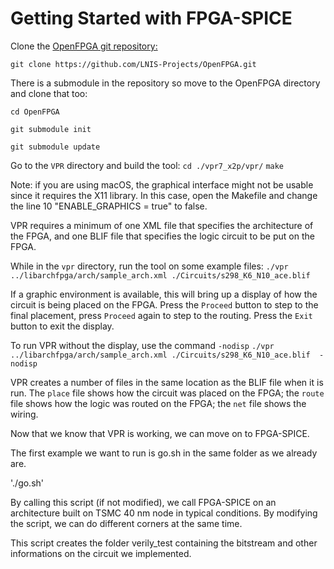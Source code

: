 # Getting Started with FPGA-SPICE
Clone the [OpenFPGA git repository:](https://github.com/LNIS-Projects/OpenFPGA)

[//todo]: # (change to final repository location)
`git clone https://github.com/LNIS-Projects/OpenFPGA.git `

There is a submodule in the repository so move to the OpenFPGA directory and clone that too:

`cd OpenFPGA`

`git submodule init`

`git submodule update`

Go to the `VPR` directory and build the tool:
`cd ./vpr7_x2p/vpr/`
`make `

Note: if you are using macOS, the graphical interface might not be usable since it requires the X11 library. In this case, open the Makefile and change the line 10 "ENABLE_GRAPHICS = true" to false.

VPR requires a minimum of one XML file that specifies the architecture of the FPGA, and one BLIF file that specifies the logic circuit to be put on the FPGA. 

[//todo]: # (make sure the circuits are available)
While in the `vpr` directory, run the tool on some example files:
`./vpr ../libarchfpga/arch/sample_arch.xml ./Circuits/s298_K6_N10_ace.blif `

If a graphic environment is available, this will bring up a display of how the circuit is being placed on the FPGA. Press the `Proceed` button to step to the final placement, press `Proceed` again to step to the routing. Press the `Exit` button to exit the display.

To run VPR without the display, use the command `-nodisp`
`./vpr ../libarchfpga/arch/sample_arch.xml ./Circuits/s298_K6_N10_ace.blif  -nodisp`

VPR creates a number of files in the same location as the BLIF file when it is run. The `place` file shows how the circuit was placed on the FPGA; the `route` file shows how the logic was routed on the FPGA; the `net` file shows the wiring.

Now that we know that VPR is working, we can move on to FPGA-SPICE. 

The first example we want to run is go.sh in the same folder as we already are.

'./go.sh'

By calling this script (if not modified), we call FPGA-SPICE on an architecture built on TSMC 40 nm node in typical conditions. By modifying the script, we can do different corners at the same time.

This script creates the folder verily_test containing the bitstream and other informations on the circuit we implemented. 